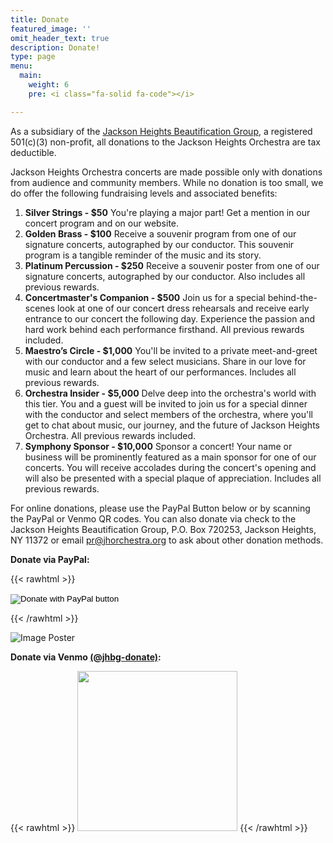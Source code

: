```yaml
---
title: Donate
featured_image: ''
omit_header_text: true
description: Donate!
type: page
menu:
  main:
    weight: 6
    pre: <i class="fa-solid fa-code"></i>

---
```

As a subsidiary of the [Jackson Heights Beautification
Group](https://www.jhbg.org/), a registered 501(c)(3) non-profit, all donations
to the Jackson Heights Orchestra are tax deductible.

Jackson Heights Orchestra concerts are made possible only with donations from
audience and community members. While no donation is too small, we do offer the
following fundraising levels and associated benefits:

1. **Silver Strings - $50** You're playing a major part! Get a mention in our concert program and on our website.
2. **Golden Brass - $100** Receive a souvenir program from one of our signature
concerts, autographed by our conductor. This souvenir program is a tangible
reminder of the music and its story. 
3. **Platinum Percussion - $250** Receive a souvenir poster from one of our signature concerts, autographed by our conductor. Also includes all previous rewards.
4. **Concertmaster's Companion - $500** Join us for a special behind-the-scenes look at one of our concert dress rehearsals and receive early entrance to our concert the following day. Experience the passion and hard work behind each performance firsthand. All previous rewards included.
5. **Maestro’s Circle - $1,000** You'll be invited to a private meet-and-greet with our conductor and a few select musicians. Share in our love for music and learn about the heart of our performances. Includes all previous rewards.
6. **Orchestra Insider - $5,000** Delve deep into the orchestra's world with this tier. You and a guest will be invited to join us for a special dinner with the conductor and select members of the orchestra, where you'll get to chat about music, our journey, and the future of Jackson Heights Orchestra. All previous rewards included.
7. **Symphony Sponsor - $10,000** Sponsor a concert! Your name or business will be prominently featured as a main sponsor for one of our concerts. You will receive accolades during the concert's opening and will also be presented with a special plaque of appreciation. Includes all previous rewards.

For online donations, please use the PayPal Button below or by scanning the
PayPal or Venmo QR codes. You can also donate via check to the Jackson Heights Beautification Group, P.O. Box 720253, Jackson Heights, NY 11372 or email pr@jhorchestra.org to ask about other donation methods.

**Donate via PayPal:**

{{< rawhtml >}}
<form action="https://www.paypal.com/donate" method="post" target="_top">
<input type="hidden" name="hosted_button_id" value="4EVUYR4PTU94C" />
<input type="image" src="https://www.paypalobjects.com/en_US/i/btn/btn_donate_LG.gif" border="0" name="submit" title="PayPal - The safer, easier way to pay online!" alt="Donate with PayPal button" />
<img decoding="async" loading="lazy" alt="" border="0" src="https://www.paypal.com/en_US/i/scr/pixel.gif" width="1" height="1" />
</form>
{{< /rawhtml >}}

![Image Poster](/images/JHO_Paypal_Donate_QR_Code.png)

**Donate via Venmo [\(@jhbg-donate\)](https://venmo.com/u/jhbg-donate):**

{{< rawhtml >}}
<img src="/images/JHBG_Venmo_Donate_QR_Code.png" width="256" height="256" />
{{< /rawhtml >}}
